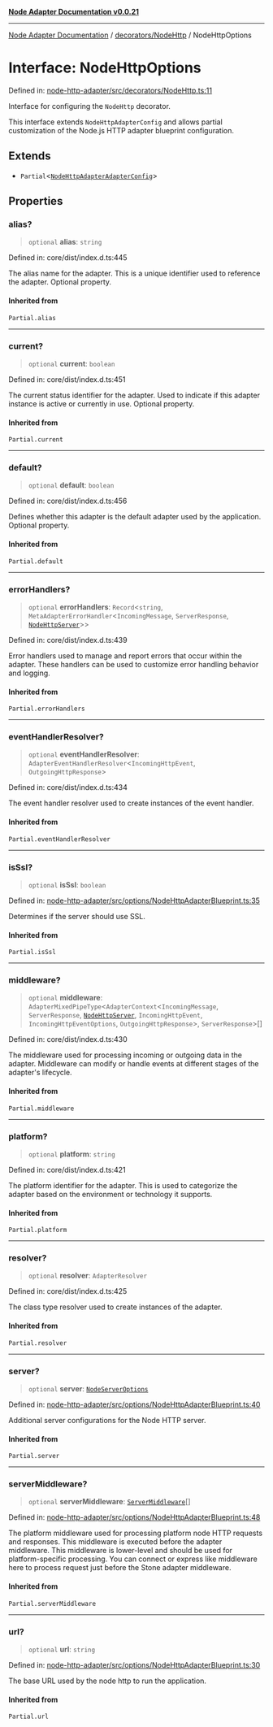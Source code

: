 [**Node Adapter Documentation v0.0.21**](../../../README.md)

***

[Node Adapter Documentation](../../../modules.md) / [decorators/NodeHttp](../README.md) / NodeHttpOptions

# Interface: NodeHttpOptions

Defined in: [node-http-adapter/src/decorators/NodeHttp.ts:11](https://github.com/stonemjs/node-http-adapter/blob/88c1ec7a02e567d3a955b5e02ef59e5d8858f965/src/decorators/NodeHttp.ts#L11)

Interface for configuring the `NodeHttp` decorator.

This interface extends `NodeHttpAdapterConfig` and allows partial customization
of the Node.js HTTP adapter blueprint configuration.

## Extends

- `Partial`\<[`NodeHttpAdapterAdapterConfig`](../../../options/NodeHttpAdapterBlueprint/interfaces/NodeHttpAdapterAdapterConfig.md)\>

## Properties

### alias?

> `optional` **alias**: `string`

Defined in: core/dist/index.d.ts:445

The alias name for the adapter.
This is a unique identifier used to reference the adapter.
Optional property.

#### Inherited from

`Partial.alias`

***

### current?

> `optional` **current**: `boolean`

Defined in: core/dist/index.d.ts:451

The current status identifier for the adapter.
Used to indicate if this adapter instance is active or currently in use.
Optional property.

#### Inherited from

`Partial.current`

***

### default?

> `optional` **default**: `boolean`

Defined in: core/dist/index.d.ts:456

Defines whether this adapter is the default adapter used by the application.
Optional property.

#### Inherited from

`Partial.default`

***

### errorHandlers?

> `optional` **errorHandlers**: `Record`\<`string`, `MetaAdapterErrorHandler`\<`IncomingMessage`, `ServerResponse`, [`NodeHttpServer`](../../../declarations/type-aliases/NodeHttpServer.md)\>\>

Defined in: core/dist/index.d.ts:439

Error handlers used to manage and report errors that occur within the adapter.
These handlers can be used to customize error handling behavior and logging.

#### Inherited from

`Partial.errorHandlers`

***

### eventHandlerResolver?

> `optional` **eventHandlerResolver**: `AdapterEventHandlerResolver`\<`IncomingHttpEvent`, `OutgoingHttpResponse`\>

Defined in: core/dist/index.d.ts:434

The event handler resolver used to create instances of the event handler.

#### Inherited from

`Partial.eventHandlerResolver`

***

### isSsl?

> `optional` **isSsl**: `boolean`

Defined in: [node-http-adapter/src/options/NodeHttpAdapterBlueprint.ts:35](https://github.com/stonemjs/node-http-adapter/blob/88c1ec7a02e567d3a955b5e02ef59e5d8858f965/src/options/NodeHttpAdapterBlueprint.ts#L35)

Determines if the server should use SSL.

#### Inherited from

`Partial.isSsl`

***

### middleware?

> `optional` **middleware**: `AdapterMixedPipeType`\<`AdapterContext`\<`IncomingMessage`, `ServerResponse`, [`NodeHttpServer`](../../../declarations/type-aliases/NodeHttpServer.md), `IncomingHttpEvent`, `IncomingHttpEventOptions`, `OutgoingHttpResponse`\>, `ServerResponse`\>[]

Defined in: core/dist/index.d.ts:430

The middleware used for processing incoming or outgoing data in the adapter.
Middleware can modify or handle events at different stages of the adapter's lifecycle.

#### Inherited from

`Partial.middleware`

***

### platform?

> `optional` **platform**: `string`

Defined in: core/dist/index.d.ts:421

The platform identifier for the adapter.
This is used to categorize the adapter based on the environment or technology it supports.

#### Inherited from

`Partial.platform`

***

### resolver?

> `optional` **resolver**: `AdapterResolver`

Defined in: core/dist/index.d.ts:425

The class type resolver used to create instances of the adapter.

#### Inherited from

`Partial.resolver`

***

### server?

> `optional` **server**: [`NodeServerOptions`](../../../declarations/type-aliases/NodeServerOptions.md)

Defined in: [node-http-adapter/src/options/NodeHttpAdapterBlueprint.ts:40](https://github.com/stonemjs/node-http-adapter/blob/88c1ec7a02e567d3a955b5e02ef59e5d8858f965/src/options/NodeHttpAdapterBlueprint.ts#L40)

Additional server configurations for the Node HTTP server.

#### Inherited from

`Partial.server`

***

### serverMiddleware?

> `optional` **serverMiddleware**: [`ServerMiddleware`](../../../declarations/type-aliases/ServerMiddleware.md)[]

Defined in: [node-http-adapter/src/options/NodeHttpAdapterBlueprint.ts:48](https://github.com/stonemjs/node-http-adapter/blob/88c1ec7a02e567d3a955b5e02ef59e5d8858f965/src/options/NodeHttpAdapterBlueprint.ts#L48)

The platform middleware used for processing platform node HTTP requests and responses.
This middleware is executed before the adapter middleware.
This middleware is lower-level and should be used for platform-specific processing.
You can connect or express like middleware here to process request just before the Stone adapter middleware.

#### Inherited from

`Partial.serverMiddleware`

***

### url?

> `optional` **url**: `string`

Defined in: [node-http-adapter/src/options/NodeHttpAdapterBlueprint.ts:30](https://github.com/stonemjs/node-http-adapter/blob/88c1ec7a02e567d3a955b5e02ef59e5d8858f965/src/options/NodeHttpAdapterBlueprint.ts#L30)

The base URL used by the node http to run the application.

#### Inherited from

`Partial.url`
